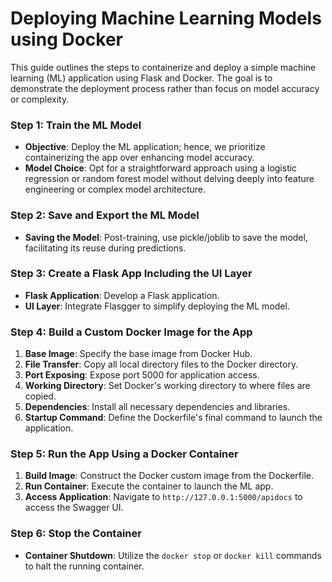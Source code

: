 # Deploying Machine Learning Models using Docker

This guide outlines the steps to containerize and deploy a simple machine learning (ML) application using Flask and Docker. The goal is to demonstrate the deployment process rather than focus on model accuracy or complexity.

### Step 1: Train the ML Model

- **Objective**: Deploy the ML application; hence, we prioritize containerizing the app over enhancing model accuracy.
- **Model Choice**: Opt for a straightforward approach using a logistic regression or random forest model without delving deeply into feature engineering or complex model architecture.

### Step 2: Save and Export the ML Model

- **Saving the Model**: Post-training, use pickle/joblib to save the model, facilitating its reuse during predictions.

### Step 3: Create a Flask App Including the UI Layer

- **Flask Application**: Develop a Flask application.
- **UI Layer**: Integrate Flasgger to simplify deploying the ML model.

### Step 4: Build a Custom Docker Image for the App

1. **Base Image**: Specify the base image from Docker Hub.
2. **File Transfer**: Copy all local directory files to the Docker directory.
3. **Port Exposing**: Expose port 5000 for application access.
4. **Working Directory**: Set Docker's working directory to where files are copied.
5. **Dependencies**: Install all necessary dependencies and libraries.
6. **Startup Command**: Define the Dockerfile's final command to launch the application.

### Step 5: Run the App Using a Docker Container

1. **Build Image**: Construct the Docker custom image from the Dockerfile.
2. **Run Container**: Execute the container to launch the ML app.
3. **Access Application**: Navigate to `http://127.0.0.1:5000/apidocs` to access the Swagger UI.

### Step 6: Stop the Container

- **Container Shutdown**: Utilize the `docker stop` or `docker kill` commands to halt the running container.
